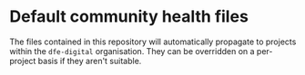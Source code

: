 # Default community health files

The files contained in this repository will automatically propagate to projects within the `dfe-digital` organisation. They can be overridden on a per-project basis if they aren't suitable.
